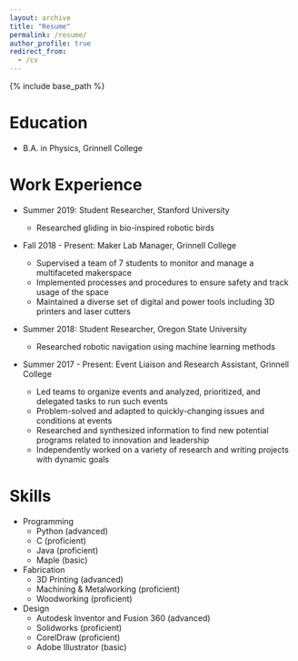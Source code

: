 ```yaml
---
layout: archive
title: "Resume"
permalink: /resume/
author_profile: true
redirect_from:
  - /cv
---
```


{% include base_path %}

Education
======
* B.A. in Physics, Grinnell College

Work Experience
======
* Summer 2019: Student Researcher, Stanford University
  * Researched gliding in bio-inspired robotic birds
  
* Fall 2018 - Present: Maker Lab Manager, Grinnell College
  * Supervised a team of 7 students to monitor and manage a multifaceted makerspace
  * Implemented processes and procedures to ensure safety and track usage of the space
  * Maintained a diverse set of digital and power tools including 3D printers and laser cutters

* Summer 2018: Student Researcher, Oregon State University
  * Researched robotic navigation using machine learning methods
  
* Summer 2017 - Present: Event Liaison and Research Assistant, Grinnell College
  * Led teams to organize events and analyzed, prioritized, and delegated tasks to run such events
  * Problem-solved and adapted to quickly-changing issues and conditions at events
  * Researched and synthesized information to find new potential programs related to innovation and leadership
  * Independently worked on a variety of research and writing projects with dynamic goals

Skills
======
* Programming
  * Python (advanced)
  * C (proficient)
  * Java (proficient)
  * Maple (basic)
* Fabrication
  * 3D Printing (advanced)
  * Machining & Metalworking (proficient)
  * Woodworking (proficient)
* Design
  * Autodesk Inventor and Fusion 360 (advanced)
  * Solidworks (proficient)
  * CorelDraw (proficient)
  * Adobe Illustrator (basic)
